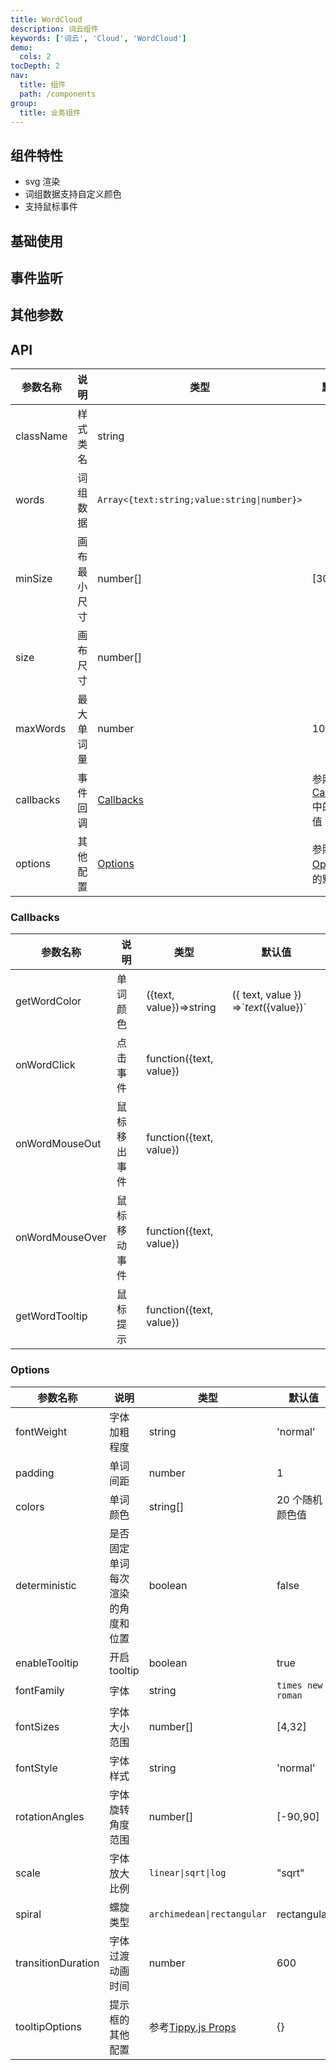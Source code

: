 ```yaml
---
title: WordCloud
description: 词云组件
keywords: ['词云', 'Cloud', 'WordCloud']
demo:
  cols: 2
tocDepth: 2
nav:
  title: 组件
  path: /components
group:
  title: 业务组件
---
```


## 组件特性

- svg 渲染
- 词组数据支持自定义颜色
- 支持鼠标事件

## 基础使用

<code src="./demos/demo1.tsx" ></code>

## 事件监听

<code src="./demos/demo2.tsx" ></code>

## 其他参数

<code src="./demos/demo3.tsx" ></code>

## API

| 参数名称  | 说明         | 类型                                        | 默认值                                |
| --------- | ------------ | ------------------------------------------- | ------------------------------------- |
| className | 样式类名     | string                                      |                                       |
| words     | 词组数据     | `Array<{text:string;value:string\|number}>` |                                       |
| minSize   | 画布最小尺寸 | number[]                                    | [300,300]                             |
| size      | 画布尺寸     | number[]                                    |                                       |
| maxWords  | 最大单词量   | number                                      | 100                                   |
| callbacks | 事件回调     | [Callbacks](#Callbacks)                     | 参照[Callbacks](#Callbacks)中的默认值 |
| options   | 其他配置     | [Options](#Options)                         | 参照[Options](#Options)中的默认值     |

### Callbacks

| 参数名称        | 说明         | 类型                    | 默认值                                     |
| --------------- | ------------ | ----------------------- | ------------------------------------------ |
| getWordColor    | 单词颜色     | ({text, value})=>string | ({ text, value }) =>\`${text} (${value})\` |
| onWordClick     | 点击事件     | function({text, value}) |                                            |
| onWordMouseOut  | 鼠标移出事件 | function({text, value}) |                                            |
| onWordMouseOver | 鼠标移动事件 | function({text, value}) |                                            |
| getWordTooltip  | 鼠标提示     | function({text, value}) |                                            |

### Options

| 参数名称           | 说明                             | 类型                                                                  | 默认值            |
| ------------------ | -------------------------------- | --------------------------------------------------------------------- | ----------------- |
| fontWeight         | 字体加粗程度                     | string                                                                | 'normal'          |
| padding            | 单词间距                         | number                                                                | 1                 |
| colors             | 单词颜色                         | string[]                                                              | 20 个随机颜色值   |
| deterministic      | 是否固定单词每次渲染的角度和位置 | boolean                                                               | false             |
| enableTooltip      | 开启 tooltip                     | boolean                                                               | true              |
| fontFamily         | 字体                             | string                                                                | `times new roman` |
| fontSizes          | 字体大小范围                     | number[]                                                              | [4,32]            |
| fontStyle          | 字体样式                         | string                                                                | 'normal'          |
| rotationAngles     | 字体旋转角度范围                 | number[]                                                              | [-90,90]          |
| scale              | 字体放大比例                     | `linear\|sqrt\|log`                                                   | "sqrt"            |
| spiral             | 螺旋类型                         | `archimedean\|rectangular`                                            | rectangular       |
| transitionDuration | 字体过渡动画时间                 | number                                                                | 600               |
| tooltipOptions     | 提示框的其他配置                 | 参考[Tippy.js Props](https://atomiks.github.io/tippyjs/v6/all-props/) | {}                |
